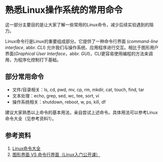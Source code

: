 # 熟悉Linux操作系统的常用命令

这一部分主要目的是让大家了解一些常用的Linux命令，减少后续实验遇到的阻力。

Linux命令行是Linux的重要组成部分。它提供了一种命令行界面 (*command-line interface*, abbr. *CLI*) 允许我们与操作系统、应用程序进行交互。相比于图形用户界面(*Graphical User Interface*，abbr. *GUI*)，CLI更容易使用编程的方法来调用，为程序化控制打下基础。

## 部分常用命令

* 文件/目录相关：ls, cd, pwd, mv, cp, rm, mkdir, cat, touch, find, tar
* 文本处理：echo, grep, sed, wc, tee, sort, vi
* 操作系统相关：shutdown, reboot, w, ps, kill, df

建议大家熟悉以上命令的基本用法，亲自尝试上述命令。具体用法可以参考Linux命令大全（见参考资料1）。

## 参考资料

1. [Linux命令大全](http://man.linuxde.net)
2. [图形界面 VS 命令行界面（Linux入门公开课）](https://ftp.ustclug.org/course/)
